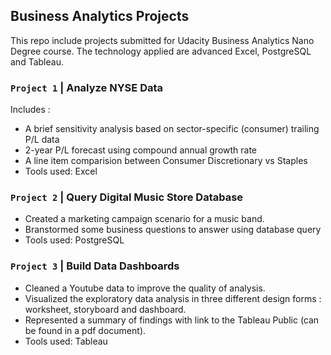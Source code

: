 ## Business Analytics Projects

This repo include projects submitted for Udacity Business Analytics Nano Degree course. The technology applied are advanced Excel, PostgreSQL and Tableau.

### `Project 1` | Analyze NYSE Data

Includes : 
- A brief sensitivity analysis based on sector-specific (consumer) trailing P/L data 
- 2-year P/L forecast using compound annual growth rate
- A line item comparision between Consumer Discretionary vs Staples
- Tools used: Excel

### `Project 2` | Query Digital Music Store Database

- Created a marketing campaign scenario for a music band.
- Branstormed some business questions to answer using database query  
- Tools used: PostgreSQL 

### `Project 3` | Build Data Dashboards

- Cleaned a Youtube data to improve the quality of analysis.
- Visualized the exploratory data analysis in three different design forms : worksheet, storyboard and dashboard.
- Represented a summary of findings with link to the Tableau Public (can be found in a pdf document).
- Tools used: Tableau
